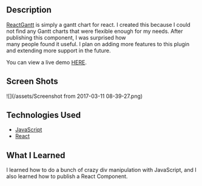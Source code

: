 ## Description

[ReactGantt](https://github.com/jamrizzi/react-gantt) is simply a gantt chart for react. I created this because I could  
not find any Gantt charts that were flexible enough for my needs. After publishing this component, I was surprised how  
many people found it useful. I plan on adding more features to this plugin and extending more support in the future.

You can view a live demo [HERE](https://jamrizzi.github.io/react-gantt/).

## Screen Shots

![](/assets/Screenshot from 2017-03-11 08-39-27.png)

## Technologies Used

* [JavaScript](https://www.w3schools.com/js/)
* [React](https://facebook.github.io/react/)

## What I Learned

I learned how to do a bunch of crazy div manipulation with JavaScript, and I also learned how to publish a React Component.

